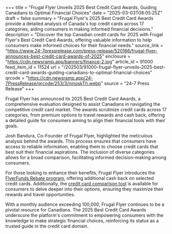 +++
title = "Frugal Flyer Unveils 2025 Best Credit Card Awards, Guiding Canadians to Optimal Financial Choices"
date = "2025-03-03T08:05:25Z"
draft = false
summary = "Frugal Flyer's 2025 Best Credit Card Awards provide a detailed analysis of Canada's top credit cards across 17 categories, aiding consumers in making informed financial decisions."
description = "Discover the top Canadian credit cards for 2025 with Frugal Flyer's Best Credit Card Awards, offering valuable information to help consumers make informed choices for their financial needs."
source_link = "https://www.24-7pressrelease.com/press-release/520166/frugal-flyer-announces-best-credit-card-awards-of-2025"
enclosure = "https://cdn.newsramp.app/banners/finance-2.jpg"
article_id = 91000
feed_item_id = 11524
url = "/202503/91000-frugal-flyer-unveils-2025-best-credit-card-awards-guiding-canadians-to-optimal-financial-choices"
qrcode = "https://cdn.newsramp.app/24-7PressRelease/qrcode/253/3/ninoskTh.webp"
source = "24-7 Press Release"
+++

<p>Frugal Flyer has announced its 2025 Best Credit Card Awards, a comprehensive evaluation designed to assist Canadians in navigating the competitive credit card market. The awards scrutinize credit cards across 17 categories, from premium options to travel rewards and cash back, offering a detailed guide for consumers aiming to align their financial tools with their goals.</p><p>Josh Bandura, Co-Founder of Frugal Flyer, highlighted the meticulous analysis behind the awards. This process ensures that consumers have access to reliable information, enabling them to choose credit cards that best suit their financial aspirations. The inclusion of diverse categories allows for a broad comparison, facilitating informed decision-making among consumers.</p><p>For those looking to enhance their benefits, Frugal Flyer introduces the <a href="https://frugalflyer.ca/rebates/" rel="nofollow" target="_blank">FlyerFunds Rebate program</a>, offering additional cash back on selected credit cards. Additionally, the <a href="https://frugalflyer.ca/compare-credit-cards/" rel="nofollow" target="_blank">credit card comparison tool</a> is available for consumers to delve deeper into their options, ensuring they maximize their rewards and travel opportunities.</p><p>With a monthly audience exceeding 100,000, Frugal Flyer continues to be a pivotal resource for Canadians. The 2025 Best Credit Card Awards underscore the platform's commitment to empowering consumers with the knowledge to make strategic financial choices, reinforcing its status as a trusted guide in the credit card domain.</p>